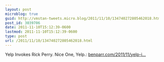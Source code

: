```yaml
---
layout: post
microblog: true
guid: http://vmstan-tweets.micro.blog/2011/11/10/134740272805462018.html
post_id: 3039706
date: 2011-11-10T15:12:39-0600
lastmod: 2011-11-10T15:12:39-0600
type: post
url: /2011/11/10/134740272805462018.html
---
```

Yelp Invokes Rick Perry. Nice One, Yelp.: <a href="http://benparr.com/2011/11/yelp-invokes-rick-perry-nice-one-yelp/">benparr.com/2011/11/yelp-i…</a>
